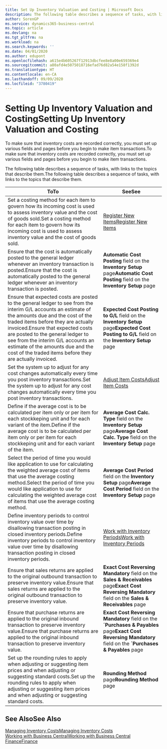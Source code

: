```yaml
---
title: Set Up Inventory Valuation and Costing | Microsoft Docs
description: The following table describes a sequence of tasks, with links to the topics that describe them.
author: SorenGP
ms.service: dynamics365-business-central
ms.topic: article
ms.devlang: na
ms.tgt_pltfrm: na
ms.workload: na
ms.search.keywords: ''
ms.date: 04/01/2020
ms.author: edupont
ms.openlocfilehash: a615e4b605267f12913dbcfee8e8a00e659369e4
ms.sourcegitcommit: a80afd4e5075018716efad76d82a54e158f1392d
ms.translationtype: HT
ms.contentlocale: en-CA
ms.lasthandoff: 09/09/2020
ms.locfileid: "3780419"
---
```

# <a name="setting-up-inventory-valuation-and-costing"></a><span data-ttu-id="95fe4-103">Setting Up Inventory Valuation and Costing</span><span class="sxs-lookup"><span data-stu-id="95fe4-103">Setting Up Inventory Valuation and Costing</span></span>
<span data-ttu-id="95fe4-104">To make sure that inventory costs are recorded correctly, you must set up various fields and pages before you begin to make item transactions.</span><span class="sxs-lookup"><span data-stu-id="95fe4-104">To make sure that inventory costs are recorded correctly, you must set up various fields and pages before you begin to make item transactions.</span></span>

<span data-ttu-id="95fe4-105">The following table describes a sequence of tasks, with links to the topics that describe them.</span><span class="sxs-lookup"><span data-stu-id="95fe4-105">The following table describes a sequence of tasks, with links to the topics that describe them.</span></span>

|<span data-ttu-id="95fe4-106">**To**</span><span class="sxs-lookup"><span data-stu-id="95fe4-106">**To**</span></span>|<span data-ttu-id="95fe4-107">**See**</span><span class="sxs-lookup"><span data-stu-id="95fe4-107">**See**</span></span>|  
|------------|-------------|  
|<span data-ttu-id="95fe4-108">Set a costing method for each item to govern how its incoming cost is used to assess inventory value and the cost of goods sold.</span><span class="sxs-lookup"><span data-stu-id="95fe4-108">Set a costing method for each item to govern how its incoming cost is used to assess inventory value and the cost of goods sold.</span></span>|[<span data-ttu-id="95fe4-109">Register New Items</span><span class="sxs-lookup"><span data-stu-id="95fe4-109">Register New Items</span></span>](inventory-how-register-new-items.md)|  
|<span data-ttu-id="95fe4-110">Ensure that the cost is automatically posted to the general ledger whenever an inventory transaction is posted.</span><span class="sxs-lookup"><span data-stu-id="95fe4-110">Ensure that the cost is automatically posted to the general ledger whenever an inventory transaction is posted.</span></span>|<span data-ttu-id="95fe4-111">**Automatic Cost Posting** field on the **Inventory Setup** page</span><span class="sxs-lookup"><span data-stu-id="95fe4-111">**Automatic Cost Posting** field on the **Inventory Setup** page</span></span>|  
|<span data-ttu-id="95fe4-112">Ensure that expected costs are posted to the general ledger to see from the interim G/L accounts an estimate of the amounts due and the cost of the traded items before they are actually invoiced.</span><span class="sxs-lookup"><span data-stu-id="95fe4-112">Ensure that expected costs are posted to the general ledger to see from the interim G/L accounts an estimate of the amounts due and the cost of the traded items before they are actually invoiced.</span></span>|<span data-ttu-id="95fe4-113">**Expected Cost Posting to G/L** field on the **Inventory Setup** page</span><span class="sxs-lookup"><span data-stu-id="95fe4-113">**Expected Cost Posting to G/L** field on the **Inventory Setup** page</span></span>|  
|<span data-ttu-id="95fe4-114">Set the system up to adjust for any cost changes automatically every time you post inventory transactions.</span><span class="sxs-lookup"><span data-stu-id="95fe4-114">Set the system up to adjust for any cost changes automatically every time you post inventory transactions.</span></span>|[<span data-ttu-id="95fe4-115">Adjust Item Costs</span><span class="sxs-lookup"><span data-stu-id="95fe4-115">Adjust Item Costs</span></span>](inventory-how-adjust-item-costs.md)|  
|<span data-ttu-id="95fe4-116">Define if the average cost is to be calculated per item only or per item for each stockkeping unit and for each variant of the item.</span><span class="sxs-lookup"><span data-stu-id="95fe4-116">Define if the average cost is to be calculated per item only or per item for each stockkeping unit and for each variant of the item.</span></span>|<span data-ttu-id="95fe4-117">**Average Cost Calc. Type** field on the **Inventory Setup** page</span><span class="sxs-lookup"><span data-stu-id="95fe4-117">**Average Cost Calc. Type** field on the **Inventory Setup** page</span></span>|  
|<span data-ttu-id="95fe4-118">Select the period of time you would like application to use for calculating the weighted average cost of items that use the average costing method.</span><span class="sxs-lookup"><span data-stu-id="95fe4-118">Select the period of time you would like application to use for calculating the weighted average cost of items that use the average costing method.</span></span>|<span data-ttu-id="95fe4-119">**Average Cost Period** field on the **Inventory Setup** page</span><span class="sxs-lookup"><span data-stu-id="95fe4-119">**Average Cost Period** field on the **Inventory Setup** page</span></span>|  
|<span data-ttu-id="95fe4-120">Define inventory periods to control inventory value over time by disallowing transaction posting in closed inventory periods.</span><span class="sxs-lookup"><span data-stu-id="95fe4-120">Define inventory periods to control inventory value over time by disallowing transaction posting in closed inventory periods.</span></span>|[<span data-ttu-id="95fe4-121">Work with Inventory Periods</span><span class="sxs-lookup"><span data-stu-id="95fe4-121">Work with Inventory Periods</span></span>](finance-how-to-work-with-inventory-periods.md)|  
|<span data-ttu-id="95fe4-122">Ensure that sales returns are applied to the original outbound transaction to preserve inventory value.</span><span class="sxs-lookup"><span data-stu-id="95fe4-122">Ensure that sales returns are applied to the original outbound transaction to preserve inventory value.</span></span>|<span data-ttu-id="95fe4-123">**Exact Cost Reversing Mandatory** field on the **Sales & Receivables** page</span><span class="sxs-lookup"><span data-stu-id="95fe4-123">**Exact Cost Reversing Mandatory** field on the **Sales & Receivables** page</span></span>|  
|<span data-ttu-id="95fe4-124">Ensure that purchase returns are applied to the original inbound transaction to preserve inventory value.</span><span class="sxs-lookup"><span data-stu-id="95fe4-124">Ensure that purchase returns are applied to the original inbound transaction to preserve inventory value.</span></span>|<span data-ttu-id="95fe4-125">**Exact Cost Reversing Mandatory** field on the **´Purchases & Payables** page</span><span class="sxs-lookup"><span data-stu-id="95fe4-125">**Exact Cost Reversing Mandatory** field on the **´Purchases & Payables** page</span></span>|
|<span data-ttu-id="95fe4-126">Set up the rounding rules to apply when adjusting or suggesting item prices and when adjusting or suggesting standard costs.</span><span class="sxs-lookup"><span data-stu-id="95fe4-126">Set up the rounding rules to apply when adjusting or suggesting item prices and when adjusting or suggesting standard costs.</span></span>|<span data-ttu-id="95fe4-127">**Rounding Method** page</span><span class="sxs-lookup"><span data-stu-id="95fe4-127">**Rounding Method** page</span></span>|  

## <a name="see-also"></a><span data-ttu-id="95fe4-128">See Also</span><span class="sxs-lookup"><span data-stu-id="95fe4-128">See Also</span></span>  
[<span data-ttu-id="95fe4-129">Managing Inventory Costs</span><span class="sxs-lookup"><span data-stu-id="95fe4-129">Managing Inventory Costs</span></span>](finance-manage-inventory-costs.md)  
[<span data-ttu-id="95fe4-130">Working with Business Central</span><span class="sxs-lookup"><span data-stu-id="95fe4-130">Working with Business Central</span></span>](ui-work-product.md)  
[<span data-ttu-id="95fe4-131">Finance</span><span class="sxs-lookup"><span data-stu-id="95fe4-131">Finance</span></span>](finance.md)  
